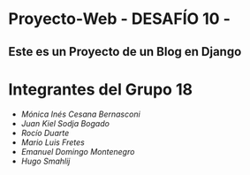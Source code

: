 # Proyecto-Web - DESAFÍO 10 - 

## Este es un Proyecto de un Blog en Django

# Integrantes del Grupo 18

- *Mónica Inés Cesana Bernasconi*
- *Juan Kiel Sodja Bogado*
- *Rocío Duarte*
- *Mario Luis Fretes*
- *Emanuel Domingo Montenegro*
- *Hugo Smahlij*
